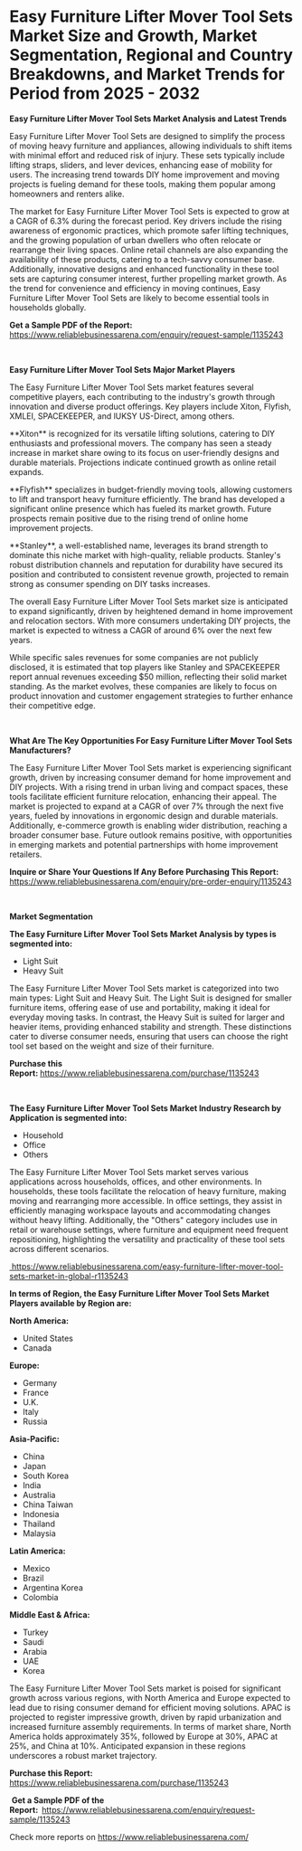 <p><h1>Easy Furniture Lifter Mover Tool Sets Market Size and Growth, Market Segmentation, Regional and Country Breakdowns, and Market Trends for Period from 2025 -  2032</h1></p><p><strong>Easy Furniture Lifter Mover Tool Sets Market Analysis and Latest Trends</strong></p>
<p><p>Easy Furniture Lifter Mover Tool Sets are designed to simplify the process of moving heavy furniture and appliances, allowing individuals to shift items with minimal effort and reduced risk of injury. These sets typically include lifting straps, sliders, and lever devices, enhancing ease of mobility for users. The increasing trend towards DIY home improvement and moving projects is fueling demand for these tools, making them popular among homeowners and renters alike.</p><p>The market for Easy Furniture Lifter Mover Tool Sets is expected to grow at a CAGR of 6.3% during the forecast period. Key drivers include the rising awareness of ergonomic practices, which promote safer lifting techniques, and the growing population of urban dwellers who often relocate or rearrange their living spaces. Online retail channels are also expanding the availability of these products, catering to a tech-savvy consumer base. Additionally, innovative designs and enhanced functionality in these tool sets are capturing consumer interest, further propelling market growth. As the trend for convenience and efficiency in moving continues, Easy Furniture Lifter Mover Tool Sets are likely to become essential tools in households globally.</p></p>
<p><strong>Get a Sample PDF of the Report:&nbsp;</strong> <a href="https://www.reliablebusinessarena.com/enquiry/request-sample/1135243?utm_campaign=3495&utm_medium=2&utm_source=Github&utm_content=ia&utm_term=25032025&utm_id=easy-furniture-lifter-mover-tool-sets">https://www.reliablebusinessarena.com/enquiry/request-sample/1135243</a></p>
<p>&nbsp;</p>
<p><strong>Easy Furniture Lifter Mover Tool Sets Major Market Players</strong></p>
<p><p>The Easy Furniture Lifter Mover Tool Sets market features several competitive players, each contributing to the industry's growth through innovation and diverse product offerings. Key players include Xiton, Flyfish, XMLEI, SPACEKEEPER, and lUKSY US-Direct, among others.</p><p>**Xiton** is recognized for its versatile lifting solutions, catering to DIY enthusiasts and professional movers. The company has seen a steady increase in market share owing to its focus on user-friendly designs and durable materials. Projections indicate continued growth as online retail expands.</p><p>**Flyfish** specializes in budget-friendly moving tools, allowing customers to lift and transport heavy furniture efficiently. The brand has developed a significant online presence which has fueled its market growth. Future prospects remain positive due to the rising trend of online home improvement projects.</p><p>**Stanley**, a well-established name, leverages its brand strength to dominate this niche market with high-quality, reliable products. Stanley's robust distribution channels and reputation for durability have secured its position and contributed to consistent revenue growth, projected to remain strong as consumer spending on DIY tasks increases.</p><p>The overall Easy Furniture Lifter Mover Tool Sets market size is anticipated to expand significantly, driven by heightened demand in home improvement and relocation sectors. With more consumers undertaking DIY projects, the market is expected to witness a CAGR of around 6% over the next few years.</p><p>While specific sales revenues for some companies are not publicly disclosed, it is estimated that top players like Stanley and SPACEKEEPER report annual revenues exceeding $50 million, reflecting their solid market standing. As the market evolves, these companies are likely to focus on product innovation and customer engagement strategies to further enhance their competitive edge.</p></p>
<p>&nbsp;</p>
<p><strong>What Are The Key Opportunities For Easy Furniture Lifter Mover Tool Sets Manufacturers?</strong></p>
<p><p>The Easy Furniture Lifter Mover Tool Sets market is experiencing significant growth, driven by increasing consumer demand for home improvement and DIY projects. With a rising trend in urban living and compact spaces, these tools facilitate efficient furniture relocation, enhancing their appeal. The market is projected to expand at a CAGR of over 7% through the next five years, fueled by innovations in ergonomic design and durable materials. Additionally, e-commerce growth is enabling wider distribution, reaching a broader consumer base. Future outlook remains positive, with opportunities in emerging markets and potential partnerships with home improvement retailers.</p></p>
<p><strong>Inquire or Share Your Questions If Any Before Purchasing This Report:</strong> <a href="https://www.reliablebusinessarena.com/enquiry/pre-order-enquiry/1135243?utm_campaign=3495&utm_medium=2&utm_source=Github&utm_content=ia&utm_term=25032025&utm_id=easy-furniture-lifter-mover-tool-sets">https://www.reliablebusinessarena.com/enquiry/pre-order-enquiry/1135243</a></p>
<p>&nbsp;</p>
<p><strong>Market Segmentation</strong></p>
<p><strong>The Easy Furniture Lifter Mover Tool Sets Market Analysis by types is segmented into:</strong></p>
<p><ul><li>Light Suit</li><li>Heavy Suit</li></ul></p>
<p><p>The Easy Furniture Lifter Mover Tool Sets market is categorized into two main types: Light Suit and Heavy Suit. The Light Suit is designed for smaller furniture items, offering ease of use and portability, making it ideal for everyday moving tasks. In contrast, the Heavy Suit is suited for larger and heavier items, providing enhanced stability and strength. These distinctions cater to diverse consumer needs, ensuring that users can choose the right tool set based on the weight and size of their furniture.</p></p>
<p><strong>Purchase this Report:&nbsp;</strong><a href="https://www.reliablebusinessarena.com/purchase/1135243?utm_campaign=3495&utm_medium=2&utm_source=Github&utm_content=ia&utm_term=25032025&utm_id=easy-furniture-lifter-mover-tool-sets">https://www.reliablebusinessarena.com/purchase/1135243</a></p>
<p>&nbsp;</p>
<p><strong>The Easy Furniture Lifter Mover Tool Sets Market Industry Research by Application is segmented into:</strong></p>
<p><ul><li>Household</li><li>Office</li><li>Others</li></ul></p>
<p><p>The Easy Furniture Lifter Mover Tool Sets market serves various applications across households, offices, and other environments. In households, these tools facilitate the relocation of heavy furniture, making moving and rearranging more accessible. In office settings, they assist in efficiently managing workspace layouts and accommodating changes without heavy lifting. Additionally, the "Others" category includes use in retail or warehouse settings, where furniture and equipment need frequent repositioning, highlighting the versatility and practicality of these tool sets across different scenarios.</p></p>
<p><a href="https://www.reliablebusinessarena.com/easy-furniture-lifter-mover-tool-sets-market-in-global-r1135243?utm_campaign=3495&utm_medium=2&utm_source=Github&utm_content=ia&utm_term=25032025&utm_id=easy-furniture-lifter-mover-tool-sets">&nbsp;https://www.reliablebusinessarena.com/easy-furniture-lifter-mover-tool-sets-market-in-global-r1135243</a></p>
<p><strong>In terms of Region, the Easy Furniture Lifter Mover Tool Sets Market Players available by Region are:</strong></p>
<p>
    <p> <strong> North America: </strong>
        <ul>
            <li>United States</li>
            <li>Canada</li>
        </ul>
        </p> 
    <p> <strong> Europe: </strong>
        <ul>
            <li>Germany</li>
            <li>France</li>
            <li>U.K.</li>
            <li>Italy</li>
            <li>Russia</li>
        </ul>
        </p> 
    <p> <strong> Asia-Pacific: </strong>
        <ul>
            <li>China</li>
            <li>Japan</li>
            <li>South Korea</li>
            <li>India</li>
            <li>Australia</li>
            <li>China Taiwan</li>
            <li>Indonesia</li>
            <li>Thailand</li>
            <li>Malaysia</li>
        </ul>
        </p> 
    <p> <strong> Latin America: </strong>
        <ul>
            <li>Mexico</li>
            <li>Brazil</li>
            <li>Argentina Korea</li>
            <li>Colombia</li>
        </ul>
        </p> 
    <p> <strong> Middle East & Africa: </strong>
        <ul>
            <li>Turkey</li>
            <li>Saudi</li>
            <li>Arabia</li>
            <li>UAE</li>
            <li>Korea</li>
        </ul>
    </p>
    </p>
<p><p>The Easy Furniture Lifter Mover Tool Sets market is poised for significant growth across various regions, with North America and Europe expected to lead due to rising consumer demand for efficient moving solutions. APAC is projected to register impressive growth, driven by rapid urbanization and increased furniture assembly requirements. In terms of market share, North America holds approximately 35%, followed by Europe at 30%, APAC at 25%, and China at 10%. Anticipated expansion in these regions underscores a robust market trajectory.</p></p>
<p><strong>Purchase this Report: </strong><a href="https://www.reliablebusinessarena.com/purchase/1135243?utm_campaign=3495&utm_medium=2&utm_source=Github&utm_content=ia&utm_term=25032025&utm_id=easy-furniture-lifter-mover-tool-sets">https://www.reliablebusinessarena.com/purchase/1135243</a></p>
<p>&nbsp;<strong>Get a Sample PDF of the Report:&nbsp;&nbsp;</strong><a href="https://www.reliablebusinessarena.com/enquiry/request-sample/1135243?utm_campaign=3495&utm_medium=2&utm_source=Github&utm_content=ia&utm_term=25032025&utm_id=easy-furniture-lifter-mover-tool-sets">https://www.reliablebusinessarena.com/enquiry/request-sample/1135243</a></p>
<p><strong></strong></p>
<p>Check more reports on <a href="https://www.reliablebusinessarena.com/?utm_campaign=3495&utm_medium=2&utm_source=Github&utm_content=ia&utm_term=25032025&utm_id=easy-furniture-lifter-mover-tool-sets">https://www.reliablebusinessarena.com/</a></p>